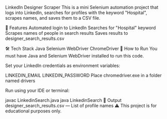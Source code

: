 LinkedIn Designer Scraper
This is a mini Selenium automation project that logs into LinkedIn, searches for profiles with the keyword "Hospital", scrapes names, and saves them to a CSV file.

🚀 Features
Automated login to LinkedIn
Searches for "Hospital" keyword
Scrapes names of people in search results
Saves results to designer_search_results.csv

🛠 Tech Stack
Java
Selenium WebDriver
ChromeDriver
🔐 How to Run
You must have Java and Selenium WebDriver installed to run this code.

Set your LinkedIn credentials as environment variables:

LINKEDIN_EMAIL
LINKEDIN_PASSWORD
Place chromedriver.exe in a folder named drivers

Run using your IDE or terminal:

javac LinkedinSearch.java
java LinkedinSearch
📂 Output
designer_search_results.csv — List of profile names
⚠️ This project is for educational purposes only.
